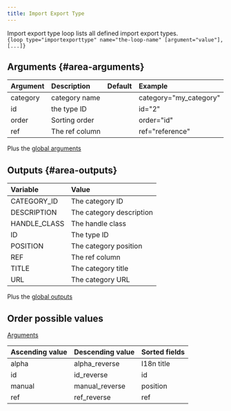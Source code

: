 ```yaml
---
title: Import Export Type
---
```


Import export type loop lists all defined import export types.  
`{loop type="importexporttype" name="the-loop-name" [argument="value"], [...]}`

## Arguments {#area-arguments}

| Argument | Description    | Default | Example                |
|----------|:---------------|:-------:|:-----------------------|
| category | category name  |         | category="my_category" |
| id       | the type ID    |         | id="2"                 |
| order    | Sorting order  |         | order="id"             |
| ref      | The ref column |         | ref="reference"        |

Plus the [global arguments](./global_arguments)

## Outputs {#area-outputs}

| Variable        | Value                    |
|:----------------|:-------------------------|
| CATEGORY_ID     | The category ID          |
| DESCRIPTION     | The category description |
| HANDLE_CLASS    | The handle class         |
| ID              | The type ID              |
| POSITION        | The category position    |
| REF             | The ref column           |
| TITLE           | The category title       |
| URL             | The category URL         |

Plus the [global outputs](./global_outputs)

## Order possible values

[Arguments](#area-arguments)

| Ascending value | Descending value | Sorted fields |
|-----------------|------------------|:--------------|
| alpha           | alpha_reverse    | I18n title    |
| id              | id_reverse       | id            |
| manual          | manual_reverse   | position      |
| ref             | ref_reverse      | ref           |
